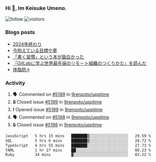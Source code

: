 ### Hi 👋, Im Keisuke Umeno.

<!--
**9renpoto/9renpoto** is a ✨ _special_ ✨ repository because its `README.md` (this file) appears on your GitHub profile.

Here are some ideas to get you started:

- 🔭 I’m currently working on ...
- 🌱 I’m currently learning ...
- 👯 I’m looking to collaborate on ...
- 🤔 I’m looking for help with ...
- 💬 Ask me about ...
- 📫 How to reach me: ...
- 😄 Pronouns: ...
- ⚡ Fun fact: ...
-->

![follow](https://img.shields.io/github/followers/9renpoto?label=Follow&style=social)
![visitors](https://komarev.com/ghpvc/?username=9renpoto&label=Profile%20views&color=0e75b6&style=flat)

### Blogs posts

<!-- BLOG-POST-LIST:START -->
- [2024年終わり](https://9renpoto.win/entry/2024/12/31/2024-end)
- [今抱えている目標や夢](https://9renpoto.win/entry/2024/12/02/objective)
- [「書く習慣」という本が面白かった](https://9renpoto.win/entry/2024/11/11/leave_a_feeling_sad)
- [「GitLabに学ぶ世界最先端のリモート組織のつくりかた」を読んだ](https://9renpoto.win/entry/2024/09/10/remote_organization)
- [体脂肪↗](https://9renpoto.win/entry/2024/08/12/gaining_fat)
<!-- BLOG-POST-LIST:END -->

### Activity

<!--START_SECTION:activity-->
1. 🗣 Commented on [#5199](https://github.com/9renpoto/upptime/issues/5199#issuecomment-2614632471) in [9renpoto/upptime](https://github.com/9renpoto/upptime)
2. 🔒 Closed issue [#5199](https://github.com/9renpoto/upptime/issues/5199) in [9renpoto/upptime](https://github.com/9renpoto/upptime)
3. ❗ Opened issue [#5199](https://github.com/9renpoto/upptime/issues/5199) in [9renpoto/upptime](https://github.com/9renpoto/upptime)
4. 🗣 Commented on [#5198](https://github.com/9renpoto/upptime/issues/5198#issuecomment-2614528303) in [9renpoto/upptime](https://github.com/9renpoto/upptime)
5. 🔒 Closed issue [#5198](https://github.com/9renpoto/upptime/issues/5198) in [9renpoto/upptime](https://github.com/9renpoto/upptime)
<!--END_SECTION:activity-->

<!--START_SECTION:waka-->

```txt
JavaScript   5 hrs 15 mins   ███████▒░░░░░░░░░░░░░░░░░   29.59 %
SQL          5 hrs 6 mins    ███████▒░░░░░░░░░░░░░░░░░   28.72 %
TypeScript   4 hrs 55 mins   ███████░░░░░░░░░░░░░░░░░░   27.73 %
YAML         1 hr 27 mins    ██░░░░░░░░░░░░░░░░░░░░░░░   08.23 %
Ruby         34 mins         ▓░░░░░░░░░░░░░░░░░░░░░░░░   03.22 %
```

<!--END_SECTION:waka-->
